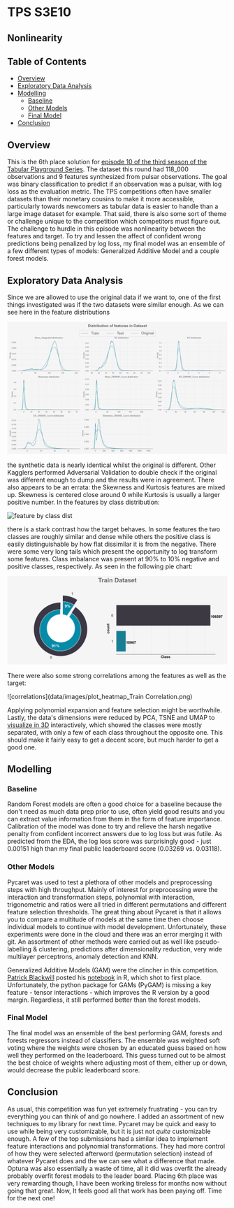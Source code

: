 # TPS S3E10 <!-- omit in toc -->
## Nonlinearity <!-- omit in toc -->

## Table of Contents <!-- omit in toc -->

- [Overview](#overview)
- [Exploratory Data Analysis](#exploratory-data-analysis)
- [Modelling](#modelling)
  - [Baseline](#baseline)
  - [Other Models](#other-models)
  - [Final Model](#final-model)
- [Conclusion](#conclusion)

## Overview

This is the 6th place solution for [episode 10 of the third season of the Tabular Playground Series](https://www.kaggle.com/competitions/playground-series-s3e10/overview). The dataset this round had 118_000 observations and 9 features synthesized from pulsar observations. The goal was binary classification to predict if an observation was a pulsar, with log loss as the evaluation metric. The TPS competitions often have smaller datasets than their monetary cousins to make it more accessible, particularly towards newcomers as tabular data is easier to handle than a large image dataset for example. That said, there is also some sort of theme or challenge unique to the competition which competitors must figure out. The challenge to hurdle in this episode was nonlinearity between the features and target. To try and lessen the affect of confident wrong predictions being penalized by log loss, my final model was an ensemble of a few different types of models: Generalized Additive Model and a couple forest models.

## Exploratory Data Analysis

Since we are allowed to use the original data if we want to, one of the first things investigated was if the two datasets were similar enough. As we can see here in the feature distributions

![feature dists](data/images/features_distribution.png)

the synthetic data is nearly identical whilst the original is different. Other Kagglers performed Adversarial Validation to double check if the original was different enough to dump and the results were in agreement. There also appears to be an errata: the Skewness and Kurtosis features are mixed up. Skewness is centered close around 0 while Kurtosis is usually a larger positive number. In the features by class distribution:

![feature by class dist](data/images/features_vs_class_dist.png)

there is a stark contrast how the target behaves. In some features the two classes are roughly similar and dense while others the positive class is easily distinguishable by how flat dissimilar it is from the negative. There were some very long tails which present the opportunity to log transform some features. Class imbalance was present at 90% to 10% negative and positive classes, respectively. As seen in the following pie chart:

![class imbalance pie chart](data/images/plot_count_Train.png)

There were also some strong correlations among the features as well as the target:

![correlations](data/images/plot_heatmap_Train Correlation.png)

Applying polynomial expansion and feature selection might be worthwhile. Lastly, the data's dimensions were reduced by PCA, TSNE and UMAP to [visualize in 3D](notebooks/1.EDA.ipynb#3d-visualization) interactively, which showed the classes were mostly separated, with only a few of each class throughout the opposite one. This should make it fairly easy to get a decent score, but much harder to get a good one.

## Modelling

### Baseline

Random Forest models are often a good choice for a baseline because the don't need as much data prep prior to use, often yield good results and you can extract value information from them in the form of feature importance. Calibration of the model was done to try and relieve the harsh negative penalty from confident incorrect answers due to log loss but was futile. As predicted from the EDA, the log loss score was surprisingly good - just 0.00151 high than my final public leaderboard score (0.03269 vs. 0.03118).

### Other Models

Pycaret was used to test a plethora of other models and preprocessing steps with high throughput. Mainly of interest for preprocessing were the interaction and transformation steps, polynomial with interaction, trigonometric and ratios were all tried in different permutations and different feature selection thresholds. The great thing about Pycaret is that it allows you to compare a multitude of models at the same time then choose individual models to continue with model development. Unfortunately, these experiments were done in the cloud and there was an error merging it with git. An assortment of other methods were carried out as well like pseudo-labelling & clustering, predictions after dimensionality reduction, very wide multilayer perceptrons, anomaly detection and KNN.

Generalized Additive Models (GAM) were the clincher in this competition. [Patrick Blackwill](https://www.kaggle.com/paddykb) posted his [notebook](https://www.kaggle.com/code/paddykb/ps-s3e10-gam-finger-on-the-pulsarrrrr) in R, which shot to first place. Unfortunately, the python package for GAMs (PyGAM) is missing a key feature - tensor interactions - which improves the R version by a good margin. Regardless, it still performed better than the forest models.

### Final Model

The final model was an ensemble of the best performing GAM, forests and forests regressors instead of classifiers. The ensemble was weighted soft voting where the weights were chosen by an educated guess based on how well they performed on the leaderboard. This guess turned out to be almost the best choice of weights where adjusting most of them, either up or down, would decrease the public leaderboard score.

## Conclusion

As usual, this competition was fun yet extremely frustrating - you can try everything you can think of and go nowhere. I added an assortment of new techniques to my library for next time. Pycaret may be quick and easy to use while being very customizable, but it is just not *quite* customizable enough. A few of the top submissions had a similar idea to implement feature interactions and polynomial transformations. They had more control of how they were selected afterword (permutation selection) instead of whatever Pycaret does and the we can see what a difference that made. Optuna was also essentially a waste of time, all it did was overfit the already probably overfit forest models to the leader board. Placing 6th place was very rewarding though, I have been working tireless for months now without going that great. Now, It feels good all that work has been paying off. Time for the next one!
